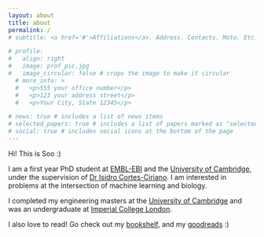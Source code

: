 ```yaml
---
layout: about
title: about
permalink: /
# subtitle: <a href='#'>Affiliations</a>. Address. Contacts. Moto. Etc.

# profile:
#   align: right
#   image: prof_pic.jpg
#   image_circular: false # crops the image to make it circular
  # more_info: >
  #   <p>555 your office number</p>
  #   <p>123 your address street</p>
  #   <p>Your City, State 12345</p>

# news: true # includes a list of news items
# selected_papers: true # includes a list of papers marked as "selected={true}"
# social: true # includes social icons at the bottom of the page
---
```


Hi! This is Soo :) 

I am a first year PhD student at [EMBL-EBI](https://www.ebi.ac.uk/) and the [University of Cambridge](https://www.cam.ac.uk/), under the supervision of [Dr Isidro Cortes-Ciriano](https://www.ebi.ac.uk/research/cortes-ciriano/). I am interested in problems at the intersection of machine learning and biology.

I completed my engineering masters at the [University of Cambridge](https://www.cam.ac.uk/) and was an undergraduate at [Imperial College London](https://www.imperial.ac.uk/life-sciences/). 

I also love to read! Go check out my [bookshelf](https://soo-jeongkim.github.io/bookshelf/), and my [goodreads](https://www.goodreads.com/user/show/147037822-soo-jeong-kim) :) 


<!-- 
Write your biography here. Tell the world about yourself. Link to your favorite [subreddit](http://reddit.com). You can put a picture in, too. The code is already in, just name your picture `prof_pic.jpg` and put it in the `img/` folder.

Put your address / P.O. box / other info right below your picture. You can also disable any of these elements by editing `profile` property of the YAML header of your `_pages/about.md`. Edit `_bibliography/papers.bib` and Jekyll will render your [publications page](/al-folio/publications/) automatically.

Link to your social media connections, too. This theme is set up to use [Font Awesome icons](https://fontawesome.com/) and [Academicons](https://jpswalsh.github.io/academicons/), like the ones below. Add your Facebook, Twitter, LinkedIn, Google Scholar, or just disable all of them. -->
